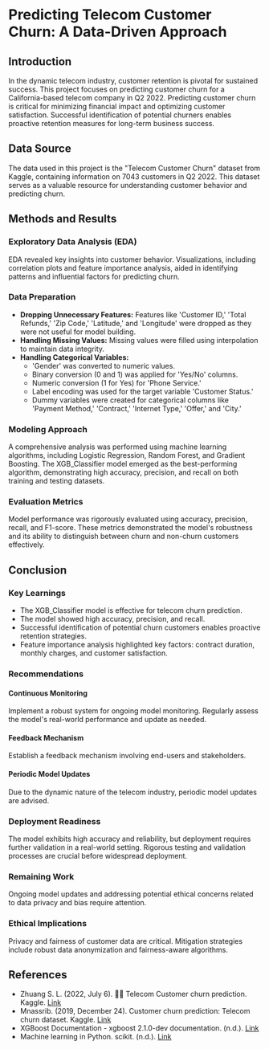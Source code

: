 # Predicting Telecom Customer Churn: A Data-Driven Approach

## Introduction
In the dynamic telecom industry, customer retention is pivotal for sustained success. This project focuses on predicting customer churn for a California-based telecom company in Q2 2022. Predicting customer churn is critical for minimizing financial impact and optimizing customer satisfaction. Successful identification of potential churners enables proactive retention measures for long-term business success.

## Data Source
The data used in this project is the "Telecom Customer Churn" dataset from Kaggle, containing information on 7043 customers in Q2 2022. This dataset serves as a valuable resource for understanding customer behavior and predicting churn.

## Methods and Results

### Exploratory Data Analysis (EDA)
EDA revealed key insights into customer behavior. Visualizations, including correlation plots and feature importance analysis, aided in identifying patterns and influential factors for predicting churn.

### Data Preparation
- **Dropping Unnecessary Features:** Features like 'Customer ID,' 'Total Refunds,' 'Zip Code,' 'Latitude,' and 'Longitude' were dropped as they were not useful for model building.
- **Handling Missing Values:** Missing values were filled using interpolation to maintain data integrity.
- **Handling Categorical Variables:**
  - 'Gender' was converted to numeric values.
  - Binary conversion (0 and 1) was applied for 'Yes/No' columns.
  - Numeric conversion (1 for Yes) for 'Phone Service.'
  - Label encoding was used for the target variable 'Customer Status.'
  - Dummy variables were created for categorical columns like 'Payment Method,' 'Contract,' 'Internet Type,' 'Offer,' and 'City.'

### Modeling Approach
A comprehensive analysis was performed using machine learning algorithms, including Logistic Regression, Random Forest, and Gradient Boosting. The XGB_Classifier model emerged as the best-performing algorithm, demonstrating high accuracy, precision, and recall on both training and testing datasets.

### Evaluation Metrics
Model performance was rigorously evaluated using accuracy, precision, recall, and F1-score. These metrics demonstrated the model's robustness and its ability to distinguish between churn and non-churn customers effectively.

## Conclusion

### Key Learnings
- The XGB_Classifier model is effective for telecom churn prediction.
- The model showed high accuracy, precision, and recall.
- Successful identification of potential churn customers enables proactive retention strategies.
- Feature importance analysis highlighted key factors: contract duration, monthly charges, and customer satisfaction.

### Recommendations

#### Continuous Monitoring
Implement a robust system for ongoing model monitoring. Regularly assess the model's real-world performance and update as needed.

#### Feedback Mechanism
Establish a feedback mechanism involving end-users and stakeholders.

#### Periodic Model Updates
Due to the dynamic nature of the telecom industry, periodic model updates are advised.

### Deployment Readiness
The model exhibits high accuracy and reliability, but deployment requires further validation in a real-world setting. Rigorous testing and validation processes are crucial before widespread deployment.

### Remaining Work
Ongoing model updates and addressing potential ethical concerns related to data privacy and bias require attention.

### Ethical Implications
Privacy and fairness of customer data are critical. Mitigation strategies include robust data anonymization and fairness-aware algorithms.

## References
- Zhuang S. L. (2022, July 6). 🙁📡 Telecom Customer churn prediction. Kaggle. [Link](https://www.kaggle.com/datasets/shilongzhuang/telecom-customer-churn-by-maven-analytics)
- Mnassrib. (2019, December 24). Customer churn prediction: Telecom churn dataset. Kaggle. [Link](https://www.kaggle.com/code/mnassrib/customer-churn-prediction-telecom-churn-dataset)
- XGBoost Documentation - xgboost 2.1.0-dev documentation. (n.d.). [Link](https://xgboost.readthedocs.io/en/latest/)
- Machine learning in Python. scikit. (n.d.). [Link](https://scikit-learn.org/stable/documentation.html)
